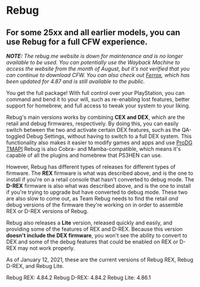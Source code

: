 # Rebug

## For some 25xx and all earlier models, you can use Rebug for a full CFW experience.

***NOTE:** The rebug.me website is down for maintenance and is no longer available to be used. You can potentially use the Wayback Machine to access the website from the month of August, but it's not verified that you can continue to download CFW. You can also check out [Ferrox](../ferrox/README.md), which has been updated for 4.87 and is still available to the public.*

You get the full package! With full control over your PlayStation, you can command and bend it to your will, such as re-enabling lost features, better support for homebrew, and full access to tweak your system to your liking. 

Rebug's main versions works by combining **CEX and DEX**, which are the retail and debug firmwares, respectively. By doing this, you can easily switch between the two and activate certain DEX features, such as the QA-toggled Debug Settings, without having to switch to a full DEX system. This functionality also makes it easier to modify games and apps and use [ProDG TMAPI](../../big-stinky-brew/debugging-apis/tmapi/README.md) Rebug is also Cobra- and Mamba-compatible, which means it's capable of all the plugins and homebrew that PS3HEN can use.

However, Rebug has different types of releases for different types of firmware. The **REX** firmware is what was described above, and is the one to install if you're on a retail console that hasn't converted to debug mode. The **D-REX** firmware is also what was described above, and is the one to install if you're trying to upgrade but have converted to debug mode. These two are also slow to come out, as Team Rebug needs to find the retail *and* debug versions of the firmware they're working on in order to assemble REX or D-REX versions of Rebug. 

Rebug also releases a **Lite** version, released quickly and easily, and providing some of the features of REX and D-REX. Because this version **doesn't include the DEX firmware**, you won't see the ability to convert to DEX and some of the debug features that could be enabled on REX or D-REX may not work properly.

As of January 12, 2021, these are the current versions of Rebug REX, Rebug D-REX, and Rebug Lite.

Rebug REX: 4.84.2
Rebug D-REX: 4.84.2
Rebug Lite: 4.86.1
